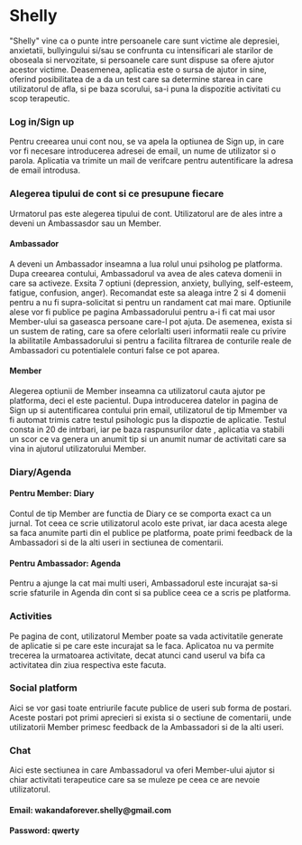 # Shelly
<p>"Shelly" vine ca o punte intre persoanele care sunt victime ale depresiei, anxietatii, bullyingului si/sau se confrunta cu intensificari ale starilor de oboseala si nervozitate, si persoanele care sunt dispuse sa ofere ajutor acestor victime. Deasemenea, aplicatia este o sursa de ajutor in sine, oferind posibilitatea de a da un test care sa determine starea in care utilizatorul de afla, si pe baza scorului, sa-i puna la dispozitie activitati cu scop terapeutic. </p>

<h3>Log in/Sign up</h3>
<p>Pentru creearea unui cont nou, se va apela la optiunea de Sign up, in care vor fi necesare introducerea adresei de email, un nume de utilizator si o parola. Aplicatia va trimite un mail de verifcare pentru autentificare la adresa de email introdusa. </p>


<h3> Alegerea tipului de cont si ce presupune fiecare</h3>
<p>Urmatorul pas este alegerea tipului de cont. Utilizatorul are de ales intre a deveni un Ambassasdor sau un Member.</p>

<h4>Ambassador</h4>
<p>A deveni un Ambassador inseamna a lua rolul unui psiholog pe platforma. Dupa creearea contului, Ambassadorul va avea de ales cateva domenii in care sa activeze. Exsita 7 optiuni (depression, anxiety, bullying, self-esteem, fatigue, confusion, anger). Recomandat este sa aleaga intre 2 si 4 domenii pentru a nu fi supra-solicitat si pentru un randament cat mai mare. Optiunile alese vor fi publice pe pagina Ambassadorului pentru a-i fi cat mai usor Member-ului sa gaseasca persoane care-l pot ajuta. De asemenea, exista si un sustem de rating, care sa ofere celorlalti useri informatii reale cu privire la abilitatile Ambassadorului si pentru a facilita filtrarea de conturile reale de Ambassadori cu potentialele conturi false ce pot aparea.</p>
  
<h4>Member</h4>
<p> Alegerea optiunii de Member inseamna ca utilizatorul cauta ajutor pe platforma, deci el este pacientul. Dupa introducerea datelor in pagina de Sign up si autentificarea contului prin email, utilizatorul de tip Mmember va fi automat trimis catre testul psihologic pus la dispoztie de aplicatie. Testul consta in 20 de intrbari, iar pe baza raspunsurilor date , aplicatia va stabili un scor ce va genera un anumit tip si un anumit numar de activitati care sa vina in ajutorul utilizatorului Member. </p>

<h3>Diary/Agenda</h3>
<h4>Pentru Member: Diary</h4>
<p>Contul de tip Member are functia de Diary ce se comporta exact ca un jurnal. Tot ceea ce scrie utilizatorul acolo este privat, iar daca acesta alege sa faca anumite parti din el publice pe platforma, poate primi feedback de la Ambassadori si de la alti useri in sectiunea de comentarii. </p>
<h4>Pentru Ambassador: Agenda</h4>
<p>Pentru a ajunge la cat mai multi useri, Ambassadorul este incurajat sa-si scrie sfaturile in Agenda din cont si sa publice ceea ce a scris pe platforma.</p>

<h3>Activities</h3>
<p>Pe pagina de cont, utilizatorul Member poate sa vada activitatile generate de aplicatie si pe care este incurajat sa le faca. Aplicatoa nu va permite trecerea la urmatoarea activitate, decat atunci cand userul va bifa ca activitatea din ziua respectiva este facuta.</p>
<h3>Social platform</h3>
<p>Aici se vor gasi toate entriurile facute publice de useri sub forma de postari. Aceste postari pot primi aprecieri si exista si o sectiune de comentarii, unde utilizatorii Member primesc feedback de la Ambassadori si de la alti useri.</p>
<h3>Chat</h3>
<p>Aici este sectiunea in care Ambassadorul va oferi Member-ului ajutor si chiar activitati terapeutice care sa se muleze pe ceea ce are nevoie utilizatorul.</p>

<h4>Email: wakandaforever.shelly@gmail.com</h4>
<h4>Password: qwerty</h4>
